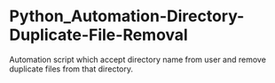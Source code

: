 # Python_Automation-Directory-Duplicate-File-Removal
Automation script which accept directory name from user and remove duplicate files from that directory.
